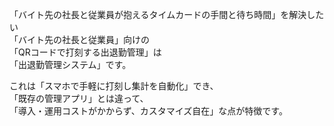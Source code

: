 「バイト先の社長と従業員が抱えるタイムカードの手間と待ち時間」を解決したい  
「バイト先の社長と従業員」向けの  
「QRコードで打刻する出退勤管理」は  
「出退勤管理システム」です。  

これは「スマホで手軽に打刻し集計を自動化」でき、  
「既存の管理アプリ」とは違って、  
「導入・運用コストがかからず、カスタマイズ自在」な点が特徴です。  
